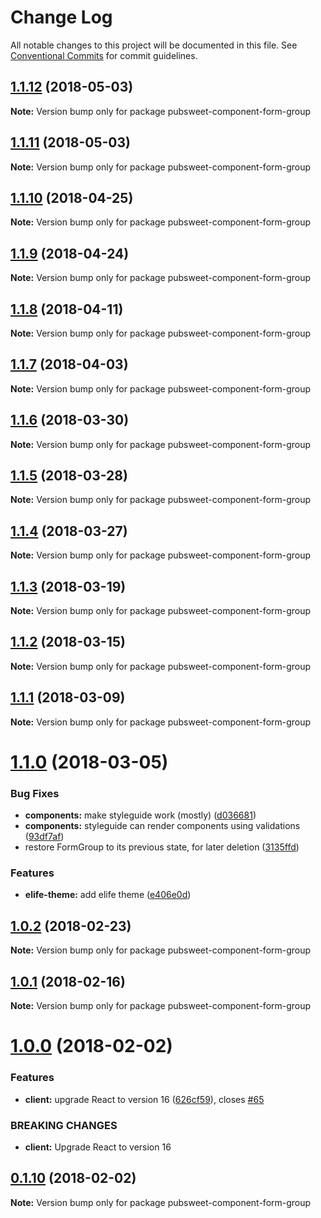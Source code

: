 # Change Log

All notable changes to this project will be documented in this file.
See [Conventional Commits](https://conventionalcommits.org) for commit guidelines.

<a name="1.1.12"></a>
## [1.1.12](https://gitlab.coko.foundation/pubsweet/pubsweet/compare/pubsweet-component-form-group@1.1.11...pubsweet-component-form-group@1.1.12) (2018-05-03)




**Note:** Version bump only for package pubsweet-component-form-group

<a name="1.1.11"></a>
## [1.1.11](https://gitlab.coko.foundation/pubsweet/pubsweet/compare/pubsweet-component-form-group@1.1.10...pubsweet-component-form-group@1.1.11) (2018-05-03)




**Note:** Version bump only for package pubsweet-component-form-group

<a name="1.1.10"></a>
## [1.1.10](https://gitlab.coko.foundation/pubsweet/pubsweet/compare/pubsweet-component-form-group@1.1.9...pubsweet-component-form-group@1.1.10) (2018-04-25)




**Note:** Version bump only for package pubsweet-component-form-group

<a name="1.1.9"></a>
## [1.1.9](https://gitlab.coko.foundation/pubsweet/pubsweet/compare/pubsweet-component-form-group@1.1.8...pubsweet-component-form-group@1.1.9) (2018-04-24)




**Note:** Version bump only for package pubsweet-component-form-group

<a name="1.1.8"></a>
## [1.1.8](https://gitlab.coko.foundation/pubsweet/pubsweet/compare/pubsweet-component-form-group@1.1.7...pubsweet-component-form-group@1.1.8) (2018-04-11)




**Note:** Version bump only for package pubsweet-component-form-group

<a name="1.1.7"></a>
## [1.1.7](https://gitlab.coko.foundation/pubsweet/pubsweet/compare/pubsweet-component-form-group@1.1.6...pubsweet-component-form-group@1.1.7) (2018-04-03)




**Note:** Version bump only for package pubsweet-component-form-group

<a name="1.1.6"></a>
## [1.1.6](https://gitlab.coko.foundation/pubsweet/pubsweet/compare/pubsweet-component-form-group@1.1.5...pubsweet-component-form-group@1.1.6) (2018-03-30)




**Note:** Version bump only for package pubsweet-component-form-group

<a name="1.1.5"></a>
## [1.1.5](https://gitlab.coko.foundation/pubsweet/pubsweet/compare/pubsweet-component-form-group@1.1.4...pubsweet-component-form-group@1.1.5) (2018-03-28)




**Note:** Version bump only for package pubsweet-component-form-group

<a name="1.1.4"></a>
## [1.1.4](https://gitlab.coko.foundation/pubsweet/pubsweet/compare/pubsweet-component-form-group@1.1.3...pubsweet-component-form-group@1.1.4) (2018-03-27)




**Note:** Version bump only for package pubsweet-component-form-group

<a name="1.1.3"></a>
## [1.1.3](https://gitlab.coko.foundation/pubsweet/pubsweet/compare/pubsweet-component-form-group@1.1.2...pubsweet-component-form-group@1.1.3) (2018-03-19)




**Note:** Version bump only for package pubsweet-component-form-group

<a name="1.1.2"></a>
## [1.1.2](https://gitlab.coko.foundation/pubsweet/pubsweet/compare/pubsweet-component-form-group@1.1.1...pubsweet-component-form-group@1.1.2) (2018-03-15)




**Note:** Version bump only for package pubsweet-component-form-group

<a name="1.1.1"></a>

## [1.1.1](https://gitlab.coko.foundation/pubsweet/pubsweet/compare/pubsweet-component-form-group@1.1.0...pubsweet-component-form-group@1.1.1) (2018-03-09)

**Note:** Version bump only for package pubsweet-component-form-group

<a name="1.1.0"></a>

# [1.1.0](https://gitlab.coko.foundation/pubsweet/pubsweet/compare/pubsweet-component-form-group@1.0.2...pubsweet-component-form-group@1.1.0) (2018-03-05)

### Bug Fixes

* **components:** make styleguide work (mostly) ([d036681](https://gitlab.coko.foundation/pubsweet/pubsweet/commit/d036681))
* **components:** styleguide can render components using validations ([93df7af](https://gitlab.coko.foundation/pubsweet/pubsweet/commit/93df7af))
* restore FormGroup to its previous state, for later deletion ([3135ffd](https://gitlab.coko.foundation/pubsweet/pubsweet/commit/3135ffd))

### Features

* **elife-theme:** add elife theme ([e406e0d](https://gitlab.coko.foundation/pubsweet/pubsweet/commit/e406e0d))

<a name="1.0.2"></a>

## [1.0.2](https://gitlab.coko.foundation/pubsweet/pubsweet/compare/pubsweet-component-form-group@1.0.1...pubsweet-component-form-group@1.0.2) (2018-02-23)

**Note:** Version bump only for package pubsweet-component-form-group

<a name="1.0.1"></a>

## [1.0.1](https://gitlab.coko.foundation/pubsweet/pubsweet/compare/pubsweet-component-form-group@1.0.0...pubsweet-component-form-group@1.0.1) (2018-02-16)

**Note:** Version bump only for package pubsweet-component-form-group

<a name="1.0.0"></a>

# [1.0.0](https://gitlab.coko.foundation/pubsweet/pubsweet/compare/pubsweet-component-form-group@0.1.10...pubsweet-component-form-group@1.0.0) (2018-02-02)

### Features

* **client:** upgrade React to version 16 ([626cf59](https://gitlab.coko.foundation/pubsweet/pubsweet/commit/626cf59)), closes [#65](https://gitlab.coko.foundation/pubsweet/pubsweet/issues/65)

### BREAKING CHANGES

* **client:** Upgrade React to version 16

<a name="0.1.10"></a>

## [0.1.10](https://gitlab.coko.foundation/pubsweet/pubsweet/compare/pubsweet-component-form-group@0.1.9...pubsweet-component-form-group@0.1.10) (2018-02-02)

**Note:** Version bump only for package pubsweet-component-form-group
